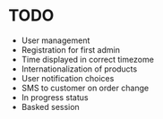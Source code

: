 # TODO

* User management
* Registration for first admin
* Time displayed in correct timezome
* Internationalization of products
* User notification choices
* SMS to customer on order change
* In progress status
* Basked session

